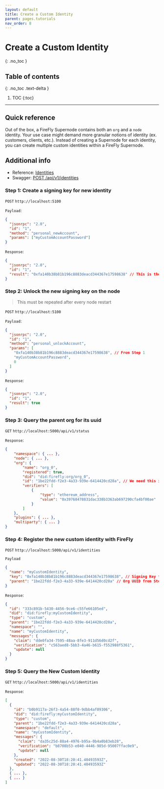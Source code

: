 ```yaml
---
layout: default
title: Create a Custom Identity
parent: pages.tutorials
nav_order: 8
---
```


# Create a Custom Identity

{: .no_toc }

## Table of contents

{: .no_toc .text-delta }

1. TOC
   {:toc}

---

## Quick reference

Out of the box, a FireFly Supernode contains both an `org` and a `node` identity. Your use case might demand more granular notions of identity (ex. customers, clients, etc.). Instead of creating a Supernode for each identity, you can create multiple custom identities within a FireFly Supernode.

## Additional info

- Reference: [Identities](../reference//identities.md)
- Swagger: <a href="../swagger/swagger.html#/Default%20Namespace/postNewIdentity" data-proofer-ignore>POST /api/v1/identities</a>

### Step 1: Create a signing key for new identity

`POST` `http://localhost:5100`

`Payload`:

```json
{
  "jsonrpc": "2.0",
  "id": "1",
  "method": "personal_newAccount",
  "params": ["myCustomAccountPassword"]
}
```

`Response`:

```json
{
  "jsonrpc": "2.0",
  "id": "1",
  "result": "0xfa140b38b81b196c8883deacd344367e17598638" // This is the new signing key
}
```

### Step 2: Unlock the new signing key on the node

> This must be repeated after every node restart

`POST` `http://localhost:5100`

`Payload`:

```json
{
  "jsonrpc": "2.0",
  "id": "1",
  "method": "personal_unlockAccount",
  "params": [
    "0xfa140b38b81b196c8883deacd344367e17598638", // From Step 1
    "myCustomAccountPassword",
    0
  ]
}
```

`Response`:

```json
{
  "jsonrpc": "2.0",
  "id": "1",
  "result": true
}
```

### Step 3: Query the parent org for its uuid

`GET` `http://localhost:5000/api/v1/status`

`Response`:

```json
{
    "namespace": { ... },
    "node": { ... },
    "org": {
        "name": "org_0",
        "registered": true,
        "did": "did:firefly:org/org_0",
        "id": "1be22fdd-f2e3-4a33-939e-6414420cd28a", // We need this in Step 4
        "verifiers": [
            {
                "type": "ethereum_address",
                "value": "0x39768478831dac338b3363ab697290cfa4bf00ae"
            }
        ]
    },
    "plugins": { ... },
    "multiparty": { ... }
}
```

### Step 4: Register the new custom identity with FireFly

`POST` `http://localhost:5000/api/v1/identities`

`Payload`

```json
{
  "name": "myCustomIdentity",
  "key": "0xfa140b38b81b196c8883deacd344367e17598638", // Signing Key from Step 1
  "parent": "1be22fdd-f2e3-4a33-939e-6414420cd28a" // Org UUID from Step 3
}
```

`Response`:

```json
{
  "id": "333c891b-5430-4456-9ce6-c55fe66105ed",
  "did": "did:firefly:myCustomIdentity",
  "type": "custom",
  "parent": "1be22fdd-f2e3-4a33-939e-6414420cd28a",
  "namespace": "",
  "name": "myCustomIdentity",
  "messages": {
    "claim": "dde0fa34-7595-48aa-8fe3-911d56d0cd2f",
    "verification": "c563aed8-5bb3-4a46-b615-f552988f5361",
    "update": null
  }
}
```

### Step 5: Query the New Custom Identity

`GET` `http://localhost:5000/api/v1/identities`

`Response`:

```json
[
  {
    "id": "b0b9117a-26f3-4a54-88f0-9dbb4af09306",
    "did": "did:firefly:myCustomIdentity",
    "type": "custom",
    "parent": "1be22fdd-f2e3-4a33-939e-6414420cd28a",
    "namespace": "default",
    "name": "myCustomIdentity",
    "messages": {
      "claim": "da35c25d-88a4-4976-b95a-0b4a0b83eb28",
      "verification": "b8708b53-e040-4446-985d-95007ffac0e9",
      "update": null
    },
    "created": "2022-08-30T18:20:41.40493593Z",
    "updated": "2022-08-30T18:20:41.40493593Z"
  },
  { ... },
  { ... }
]
```
